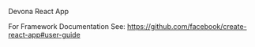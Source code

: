 Devona React App

For Framework Documentation See: https://github.com/facebook/create-react-app#user-guide